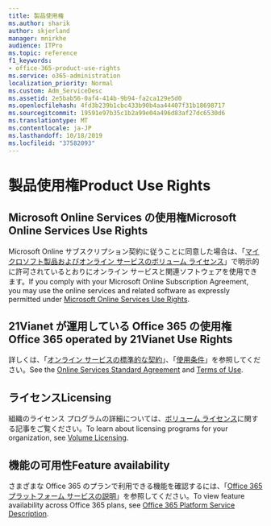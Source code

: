 ```yaml
---
title: 製品使用権
ms.author: sharik
author: skjerland
manager: mnirkhe
audience: ITPro
ms.topic: reference
f1_keywords:
- office-365-product-use-rights
ms.service: o365-administration
localization_priority: Normal
ms.custom: Adm_ServiceDesc
ms.assetid: 2e5bab56-0af4-414b-9b94-fa2ca129e5d0
ms.openlocfilehash: 4fd3b239b1cbc433b90b4aa44407f31b18698717
ms.sourcegitcommit: 19591e97b35c1b2a99e04a496d83af27dc6530d6
ms.translationtype: MT
ms.contentlocale: ja-JP
ms.lasthandoff: 10/18/2019
ms.locfileid: "37582093"
---
```

# <a name="product-use-rights"></a><span data-ttu-id="deeb2-102">製品使用権</span><span class="sxs-lookup"><span data-stu-id="deeb2-102">Product Use Rights</span></span>

## <a name="microsoft-online-services-use-rights"></a><span data-ttu-id="deeb2-103">Microsoft Online Services の使用権</span><span class="sxs-lookup"><span data-stu-id="deeb2-103">Microsoft Online Services Use Rights</span></span>

<span data-ttu-id="deeb2-104">Microsoft Online サブスクリプション契約に従うことに同意した場合は、「[マイクロソフト製品およびオンライン サービスのボリューム ライセンス](http://www.microsoftvolumelicensing.com/DocumentSearch.aspx?Mode=3&DocumentTypeId=37&ShowArchived=true)」で明示的に許可されているとおりにオンライン サービスと関連ソフトウェアを使用できます。</span><span class="sxs-lookup"><span data-stu-id="deeb2-104">If you comply with your Microsoft Online Subscription Agreement, you may use the online services and related software as expressly permitted under [Microsoft Online Services Use Rights](http://www.microsoftvolumelicensing.com/DocumentSearch.aspx?Mode=3&DocumentTypeId=37&ShowArchived=true).</span></span>
  
## <a name="office-365-operated-by-21vianet-use-rights"></a><span data-ttu-id="deeb2-105">21Vianet が運用している Office 365 の使用権</span><span class="sxs-lookup"><span data-stu-id="deeb2-105">Office 365 operated by 21Vianet Use Rights</span></span>

<span data-ttu-id="deeb2-106">詳しくは、「[オンライン サービスの標準的な契約](http://www.21vbluecloud.com/office365/O365-AgreeWebDir/)」、「[使用条件](http://www.21vbluecloud.com/office365/O365-TOU/)」を参照してください。</span><span class="sxs-lookup"><span data-stu-id="deeb2-106">See the [Online Services Standard Agreement](http://www.21vbluecloud.com/office365/O365-AgreeWebDir/) and [Terms of Use](http://www.21vbluecloud.com/office365/O365-TOU/).</span></span>
  
## <a name="licensing"></a><span data-ttu-id="deeb2-107">ライセンス</span><span class="sxs-lookup"><span data-stu-id="deeb2-107">Licensing</span></span>

<span data-ttu-id="deeb2-108">組織のライセンス プログラムの詳細については、[ボリューム ライセンス](https://go.microsoft.com/fwlink/?LinkId=393693)に関する記事をご覧ください。</span><span class="sxs-lookup"><span data-stu-id="deeb2-108">To learn about licensing programs for your organization, see [Volume Licensing](https://go.microsoft.com/fwlink/?LinkId=393693).</span></span>
  
## <a name="feature-availability"></a><span data-ttu-id="deeb2-109">機能の可用性</span><span class="sxs-lookup"><span data-stu-id="deeb2-109">Feature availability</span></span>

<span data-ttu-id="deeb2-110">さまざまな Office 365 のプランで利用できる機能を確認するには、「[Office 365 プラットフォーム サービスの説明](office-365-platform-service-description.md)」を参照してください。</span><span class="sxs-lookup"><span data-stu-id="deeb2-110">To view feature availability across Office 365 plans, see [Office 365 Platform Service Description](office-365-platform-service-description.md).</span></span>
  

